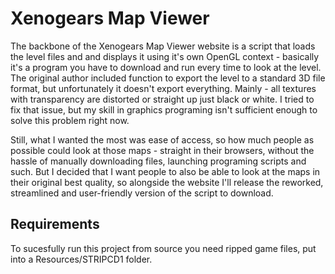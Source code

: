 # Xenogears Map Viewer

The backbone of the Xenogears Map Viewer website is a script that loads the level files and and displays it using it's own OpenGL context  - basically it's a program you have to download and run every time to look at the level.
The original author included function to export the level to a standard 3D file format, but unfortunately it doesn't export everything. Mainly - all textures with transparency are distorted or straight up just black or white. I tried to fix that issue, but my skill in graphics programing isn't sufficient enough to solve this problem right now.

Still, what I wanted the most was ease of access, so how much people as possible could look at those maps - straight in their browsers, without the hassle of manually downloading files, launching programing scripts and such.
But I decided that I want people to also be able to look at the maps in their original best quality, so alongside the website I'll release the reworked, streamlined and user-friendly version of the script to download.

## Requirements

To sucesfully run this project from source you need ripped game files, put into a Resources/STRIPCD1 folder.
